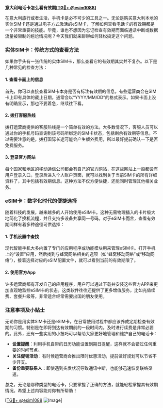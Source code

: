 **意大利电话卡怎么看有效期[[TG💪+ @esim1088](https://t.me/s/esim1088)]**

在意大利旅行或者生活，手机卡是必不可少的工具之一。无论是购买意大利本地的实体SIM卡还是通过电子方式激活的eSIM卡，了解如何查看电话卡的有效期都是一个非常重要的技能。毕竟，谁也不想因为忘记检查有效期而面临通话中断或数据流量被限制的尴尬情况呢？今天我们就来聊聊如何轻松搞定这个问题。

### 实体SIM卡：传统方式的查看方法

如果你手头有一张传统的实体SIM卡，那么查看它的有效期其实并不复杂。以下是几种常见的检查方法：

#### 1. 查看卡面上的信息
首先，你可以直接查看SIM卡本身是否有标注有效期的信息。有些运营商会在SIM卡上印有具体的截止日期，通常会以“YYYY/MM/DD”的格式表示。如果卡面上没有明确显示，那也不要着急，继续往下看。

#### 2. 拨打客服热线
拨打运营商提供的客服热线是一个简单有效的方法。大多数情况下，客服人员可以通过你的手机号码查询到该号码所绑定的SIM卡状态，包括剩余有效期等信息。不过需要注意的是，拨打国际长途可能会产生额外费用，所以最好提前确认一下是否免费服务。

#### 3. 登录官方网站
每个国家和地区的移动通信公司都会有自己的官方网站，在这些网站上一般都设有用户登录入口。登录后进入个人账户页面，就可以找到关于当前SIM卡的所有详细资料了，其中包括有效期信息。这种方法不仅方便快捷，还能同时管理其他相关业务。

### eSIM卡：数字化时代的便捷选择

随着科技的发展，越来越多的人开始使用eSIM卡。这种无需物理插入的卡片极大地简化了换机流程，并且支持多设备共享同一号码。对于eSIM卡而言，查看有效期同样有着多种途径可供选择：

#### 1. 手机设置中查找
现代智能手机大多内置了专门的应用程序或功能模块用来管理eSIM卡。打开手机上的“设置”应用，然后找到与蜂窝网络相关的选项（如“蜂窝移动网络”或“移动网络”），接着选择对应的eSIM配置文件，就可以看到当前的有效期限了。

#### 2. 使用官方App
许多运营商都有开发自己的应用程序，用户可以通过下载并安装这些官方APP来更加直观地监控eSIM卡的状态。这类软件往往还提供了更多增值服务，比如充值续费、套餐升级等，非常适合经常需要出国的朋友使用。

### 注意事项及小贴士

无论你是用实体SIM卡还是eSIM卡，在日常使用过程中都应该养成定期检查有效期的习惯。特别是在即将到达有效期前的一段时间内，及时进行续费是非常必要的。此外，还有一些实用的小技巧可以帮助大家更好地管理和维护自己的电话卡：

- **设置提醒**：利用手机自带的日历功能设置到期日提醒，这样就不会错过任何重要的时间节点。
- **关注促销活动**：有时候运营商会推出限时优惠活动，提前做好规划可以节省不少开支。
- **备份重要联系人**：即使遇到突发状况导致通讯中断，也能够迅速恢复联络渠道。

总之，无论是哪种类型的电话卡，只要掌握了正确的方法，就能轻松掌握其有效期情况。希望上述内容能对你有所帮助！

[[TG💪+ @esim1088](https://t.me/s/esim1088) ![Image](https://i.postimg.cc/4NQfJmqS/Snipaste-2025-05-13-00-14-12.png)]